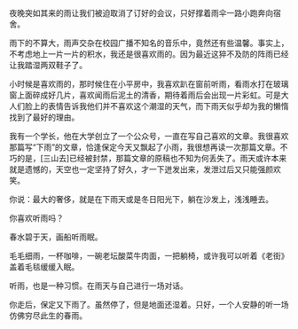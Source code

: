 夜晚突如其来的雨让我们被迫取消了订好的会议，只好撑着雨伞一路小跑奔向宿舍。

雨下的不算大，雨声交杂在校园广播不知名的音乐中，竟然还有些温馨。事实上，不考虑地上一片一片的积水，我还是很喜欢雨的。因为最近这猝不及防的阵雨已经让我踏湿两双鞋子了。

小时候是喜欢雨的，那时候住在小平房中，我喜欢趴在窗前听雨，看雨水打在玻璃窗上面碎成好几片，喜欢闻雨后泥土的清香，期待着雨后会出现一片彩虹。可是大人们脸上的表情告诉我他们并不喜欢这个潮湿的天气，而下雨天似乎却为我的懒惰找到了最好的理由。

我有一个学长，他在大学创立了一个公众号，一直在写自己喜欢的文章。我很喜欢那篇写“下雨”的文章，恰逢保定今天又飘起了小雨，我很想再读一次那篇文章。不巧的是，[三山去]已经被封禁，那篇文章的原稿也不知为何丢失了。雨天或许本来就是遗憾的，天空也一定坚持了好久，才一下迸发出来，发泄过后又只能强颜欢笑。

你说：最大的奢侈，就是在下雨天或是冬日阳光下，躺在沙发上，浅浅睡去。

你喜欢听雨吗？

春水碧于天，画船听雨眠。

毛毛细雨，一杯咖啡，一碗老坛酸菜牛肉面，一把躺椅，或许我可以听着《老街》盖着毛毯缓缓入眠。

听雨，也是一种习惯。在雨天与自己进行一场对话。

你走后，保定又下雨了。虽然停了，但是地面还湿着。只好，一个人安静的听一场仿佛穷尽此生的春雨。